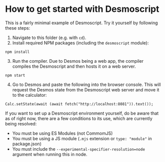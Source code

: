 # How to get started with Desmoscript

This is a fairly minimal example of Desmoscript. Try it yourself by following these steps:
1. Navigate to this folder (e.g. with `cd`).
2. Install required NPM packages (including the `desmoscript` module):
```
npm install
```
3. Run the compiler. Due to Desmos being a web app, the compiler compiles the Desmoscript and then hosts it on a web server.
```
npm start
```
4. Go to Desmos and paste the following into the browser console. This will request the Desmos state from the Desmoscript web server and move it to the calculator:
```
Calc.setState(await (await fetch("http://localhost:8081")).text());
```


If you want to set up a Desmoscript environment yourself, do be aware that as of right now, there are a few conditions to its use, which are currently being resolved:
- You must be using ES Modules (not CommomJS)
- You must be using a JS module (`.mjs` extension or `type: "module"` in package.json)
- You must include the `--experimental-specifier-resolution=node` argument when running this in node.